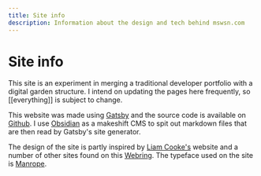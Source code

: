 ```yaml
---
title: Site info
description: Information about the design and tech behind mswsn.com
---
```


# Site info

This site is an experiment in merging a traditional developer portfolio with a digital garden structure. I intend on updating the pages here frequently, so [[everything]] is subject to change.

This website was made using [Gatsby](https://www.gatsbyjs.com/) and the source code is available on [Github](https://github.com/mwassen/mswsn.com). I use [Obsidian](https://obsidian.md/) as a makeshift CMS to spit out markdown files that are then read by Gatsby's site generator.

The design of the site is partly inspired by [Liam Cooke's](https://liamcooke.com/) website and a number of other sites found on this [Webring](https://webring.xxiivv.com/). The typeface used on the site is [Manrope](https://manropefont.com/).